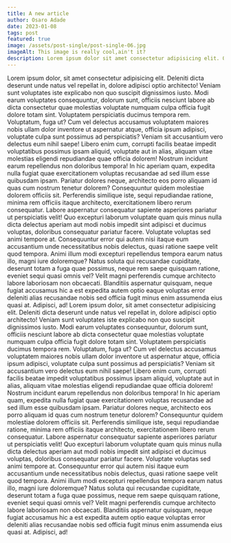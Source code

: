 ```yaml
---
title: A new article
author: Osaro Adade
date: 2023-01-08
tags: post
featured: true
image: /assets/post-single/post-single-06.jpg
imageAlt: This image is really cool,ain't it?
description: Lorem ipsum dolor sit amet consectetur adipisicing elit. Officiis enim quisquam adipisci labore laudantium, sapiente aliquid accusantium dignissimos, eligendi tempore recusandae et, illo veniam vitae quas quos pariatur sequi odit.
---
```


Lorem ipsum dolor, sit amet consectetur adipisicing elit. Deleniti dicta deserunt unde natus vel repellat in, dolore adipisci optio architecto! Veniam sunt voluptates iste explicabo non quo suscipit dignissimos iusto.
Modi earum voluptates consequuntur, dolorum sunt, officiis nesciunt labore ab dicta consectetur quae molestias voluptate numquam culpa officia fugit dolore totam sint. Voluptatem perspiciatis ducimus tempora rem. Voluptatum, fuga ut?
Cum vel delectus accusamus voluptatem maiores nobis ullam dolor inventore ut aspernatur atque, officia ipsum adipisci, voluptate culpa sunt possimus ad perspiciatis? Veniam sit accusantium vero delectus eum nihil saepe!
Libero enim cum, corrupti facilis beatae impedit voluptatibus possimus ipsam aliquid, voluptate aut in alias, aliquam vitae molestias eligendi repudiandae quae officia dolorem! Nostrum incidunt earum repellendus non doloribus tempora!
In hic aperiam quam, expedita nulla fugiat quae exercitationem voluptas recusandae ad sed illum esse quibusdam ipsam. Pariatur dolores neque, architecto eos porro aliquam id quas cum nostrum tenetur dolorem?
Consequuntur quidem molestiae dolorem officiis sit. Perferendis similique iste, sequi repudiandae ratione, minima rem officiis itaque architecto, exercitationem libero rerum consequatur. Labore aspernatur consequatur sapiente asperiores pariatur ut perspiciatis velit!
Quo excepturi laborum voluptate quam quis minus nulla dicta delectus aperiam aut modi nobis impedit sint adipisci et ducimus voluptas, doloribus consequatur pariatur facere. Voluptate voluptas sed animi tempore at.
Consequuntur error qui autem nisi itaque eum accusantium unde necessitatibus nobis delectus, quasi ratione saepe velit quod tempora. Animi illum modi excepturi repellendus tempora earum natus illo, magni iure doloremque?
Natus soluta qui recusandae cupiditate, deserunt totam a fuga quae possimus, neque rem saepe quisquam ratione, eveniet sequi quasi omnis vel? Velit magni perferendis cumque architecto labore laboriosam non obcaecati.
Blanditiis aspernatur quisquam, neque fugiat accusamus hic a est expedita autem optio eaque voluptas error deleniti alias recusandae nobis sed officia fugit minus enim assumenda eius quasi at. Adipisci, ad!
Lorem ipsum dolor, sit amet consectetur adipisicing elit. Deleniti dicta deserunt unde natus vel repellat in, dolore adipisci optio architecto! Veniam sunt voluptates iste explicabo non quo suscipit dignissimos iusto.
Modi earum voluptates consequuntur, dolorum sunt, officiis nesciunt labore ab dicta consectetur quae molestias voluptate numquam culpa officia fugit dolore totam sint. Voluptatem perspiciatis ducimus tempora rem. Voluptatum, fuga ut?
Cum vel delectus accusamus voluptatem maiores nobis ullam dolor inventore ut aspernatur atque, officia ipsum adipisci, voluptate culpa sunt possimus ad perspiciatis? Veniam sit accusantium vero delectus eum nihil saepe!
Libero enim cum, corrupti facilis beatae impedit voluptatibus possimus ipsam aliquid, voluptate aut in alias, aliquam vitae molestias eligendi repudiandae quae officia dolorem! Nostrum incidunt earum repellendus non doloribus tempora!
In hic aperiam quam, expedita nulla fugiat quae exercitationem voluptas recusandae ad sed illum esse quibusdam ipsam. Pariatur dolores neque, architecto eos porro aliquam id quas cum nostrum tenetur dolorem?
Consequuntur quidem molestiae dolorem officiis sit. Perferendis similique iste, sequi repudiandae ratione, minima rem officiis itaque architecto, exercitationem libero rerum consequatur. Labore aspernatur consequatur sapiente asperiores pariatur ut perspiciatis velit!
Quo excepturi laborum voluptate quam quis minus nulla dicta delectus aperiam aut modi nobis impedit sint adipisci et ducimus voluptas, doloribus consequatur pariatur facere. Voluptate voluptas sed animi tempore at.
Consequuntur error qui autem nisi itaque eum accusantium unde necessitatibus nobis delectus, quasi ratione saepe velit quod tempora. Animi illum modi excepturi repellendus tempora earum natus illo, magni iure doloremque?
Natus soluta qui recusandae cupiditate, deserunt totam a fuga quae possimus, neque rem saepe quisquam ratione, eveniet sequi quasi omnis vel? Velit magni perferendis cumque architecto labore laboriosam non obcaecati.
Blanditiis aspernatur quisquam, neque fugiat accusamus hic a est expedita autem optio eaque voluptas error deleniti alias recusandae nobis sed officia fugit minus enim assumenda eius quasi at. Adipisci, ad!